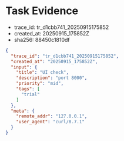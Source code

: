 # Task Evidence

- trace_id: tr_d1cbb741_20250915175852
- created_at: 20250915_175852Z
- sha256: 88450c1810df

```json
{
  "trace_id": "tr_d1cbb741_20250915175852",
  "created_at": "20250915_175852Z",
  "input": {
    "title": "UI check",
    "description": "port 8000",
    "priority": "mid",
    "tags": [
      "trial"
    ]
  },
  "meta": {
    "remote_addr": "127.0.0.1",
    "user_agent": "curl/8.7.1"
  }
}
```
